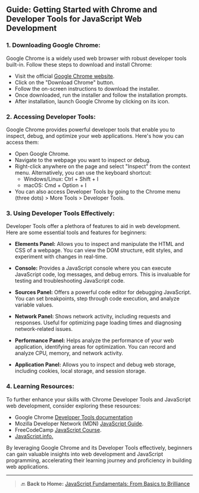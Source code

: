 ## Guide: Getting Started with Chrome and Developer Tools for JavaScript Web Development

### 1. Downloading Google Chrome:

Google Chrome is a widely used web browser with robust developer tools built-in. Follow these steps to download and install Chrome:

- Visit the official [Google Chrome website](https://www.google.com/chrome/).
- Click on the "Download Chrome" button.
- Follow the on-screen instructions to download the installer.
- Once downloaded, run the installer and follow the installation prompts.
- After installation, launch Google Chrome by clicking on its icon.

### 2. Accessing Developer Tools:

Google Chrome provides powerful developer tools that enable you to inspect, debug, and optimize your web applications. Here's how you can access them:

- Open Google Chrome.
- Navigate to the webpage you want to inspect or debug.
- Right-click anywhere on the page and select "Inspect" from the context menu. Alternatively, you can use the keyboard shortcut:
  - Windows/Linux: Ctrl + Shift + I
  - macOS: Cmd + Option + I
- You can also access Developer Tools by going to the Chrome menu (three dots) > More Tools > Developer Tools.

### 3. Using Developer Tools Effectively:

Developer Tools offer a plethora of features to aid in web development. Here are some essential tools and features for beginners:

- **Elements Panel:** Allows you to inspect and manipulate the HTML and CSS of a webpage. You can view the DOM structure, edit styles, and experiment with changes in real-time.

- **Console:** Provides a JavaScript console where you can execute JavaScript code, log messages, and debug errors. This is invaluable for testing and troubleshooting JavaScript code.

- **Sources Panel:** Offers a powerful code editor for debugging JavaScript. You can set breakpoints, step through code execution, and analyze variable values.

- **Network Panel:** Shows network activity, including requests and responses. Useful for optimizing page loading times and diagnosing network-related issues.

- **Performance Panel:** Helps analyze the performance of your web application, identifying areas for optimization. You can record and analyze CPU, memory, and network activity.

- **Application Panel:** Allows you to inspect and debug web storage, including cookies, local storage, and session storage.

### 4. Learning Resources:

To further enhance your skills with Chrome Developer Tools and JavaScript web development, consider exploring these resources:

- Google Chrome [Developer Tools documentation](https://developer.chrome.com/docs/devtools/)
- Mozilla Developer Network (MDN) [JavaScript Guide](https://developer.mozilla.org/en-US/docs/Web/JavaScript/Guide).
- FreeCodeCamp [JavaScript Course](https://www.freecodecamp.org/learn/).
- [JavaScript.info.](https://javascript.info/)

By leveraging Google Chrome and its Developer Tools effectively, beginners can gain valuable insights into web development and JavaScript programming, accelerating their learning journey and proficiency in building web applications.

---

> 🔙 **Back to Home:** [JavaScript Fundamentals: From Basics to Brilliance](../index.md)
